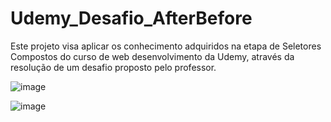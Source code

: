 # Udemy_Desafio_AfterBefore
Este projeto visa aplicar os conhecimento adquiridos na etapa de Seletores Compostos do curso de web desenvolvimento da Udemy, através da resolução de um desafio proposto pelo professor.

![image](https://github.com/LeonardoSanga/Udemy_Desafio_AfterBefore/assets/100099053/25afe8df-d8d5-42e2-9542-3854ce0cd48d)

![image](https://github.com/LeonardoSanga/Udemy_Desafio_AfterBefore/assets/100099053/f0a060c2-cb9f-4a28-9a22-e1e125aa738f)
